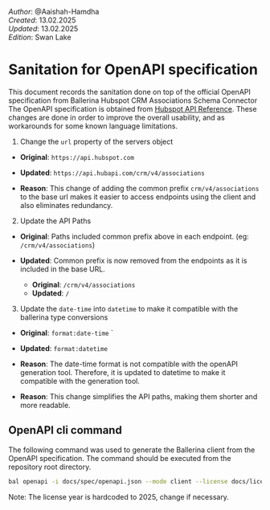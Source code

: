 _Author_:  @Aaishah-Hamdha \
_Created_: 13.02.2025 \
_Updated_: 13.02.2025 \
_Edition_: Swan Lake

# Sanitation for OpenAPI specification

This document records the sanitation done on top of the official OpenAPI specification from Ballerina Hubspot CRM Associations Schema Connector
The OpenAPI specification is obtained from [Hubspot API Reference](https://github.com/HubSpot/HubSpot-public-api-spec-collection/blob/main/PublicApiSpecs/CRM/Associations%20Schema/Rollouts/130902/v4/associationsSchema.json).
These changes are done in order to improve the overall usability, and as workarounds for some known language limitations.

1. Change the `url` property of the servers object

- **Original**:
`https://api.hubspot.com`

- **Updated**:
`https://api.hubapi.com/crm/v4/associations`

- **Reason**: This change of adding the common prefix `crm/v4/associations` to the base url makes it easier to access endpoints using the client and also eliminates redundancy.

2. Update the API Paths

- **Original**: Paths included common prefix above in each endpoint. (eg: `/crm/v4/associations`)

- **Updated**: Common prefix is now removed from the endpoints as it is included in the base URL.
  - **Original**: `/crm/v4/associations`
  - **Updated**: `/`

3. Update the `date-time` into `datetime` to make it compatible with the ballerina type conversions

- **Original**: `format:date-time`
`
- **Updated**: `format:datetime`

- **Reason**: The date-time format is not compatible with the openAPI generation tool. Therefore, it is updated to datetime to make it compatible with the generation tool.

- **Reason**: This change simplifies the API paths, making them shorter and more readable.

## OpenAPI cli command

The following command was used to generate the Ballerina client from the OpenAPI specification. The command should be executed from the repository root directory.

```bash
bal openapi -i docs/spec/openapi.json --mode client --license docs/license.txt -o ballerina
```

Note: The license year is hardcoded to 2025, change if necessary.
